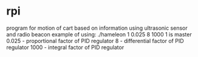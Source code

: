 # rpi
program for motion of cart based on information using ultrasonic sensor and radio beacon
example of using:
./hameleon 1 0.025 8 1000
1 is master
0.025 - proportional factor of PID regulator
8 - differential factor of PID regulator
1000 - integral factor of PID regulator

